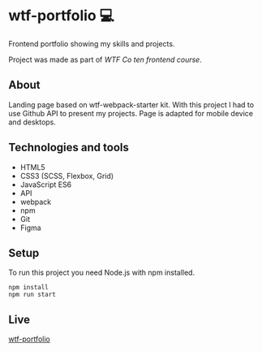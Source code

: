 # wtf-portfolio :computer:
Frontend portfolio showing my skills and projects.

Project was made as part of *WTF Co ten frontend course*.

## About
Landing page based on wtf-webpack-starter kit.
With this project I had to use Github API to present my projects. Page is adapted for mobile device and desktops.

## Technologies and tools
- HTML5
- CSS3 (SCSS, Flexbox, Grid)
- JavaScript ES6
- API
- webpack
- npm
- Git
- Figma

## Setup
To run this project you need Node.js with npm installed.
```
npm install
npm run start
```

## Live
[wtf-portfolio](https://karolryska.github.io/wtf-portfolio/)


